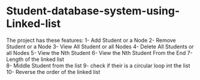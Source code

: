 # Student-database-system-using-Linked-list
The project has these features: 
	1-  Add Student or a Node
 	2-  Remove Student  or a Node
  	3-  View All Student or all Nodes
   	4-  Delete All Students or all Nodes
    	5-  View the Nth Student 
     	6-  View the Nth Student From the End 
      	7-  Length of the linked list 	
       	8-  Middle Student from the list 
	9-  check if their is a circular loop int the list 
 	10- Reverse the order of the linked list
